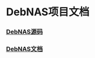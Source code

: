 # DebNAS项目文档

### [DebNAS源码](https://github.com/kekylin/Debian-HomeNAS "DebNAS")

### [DebNAS文档](https://kekylin.github.io/debnas-docs/ "DebNAS文档")